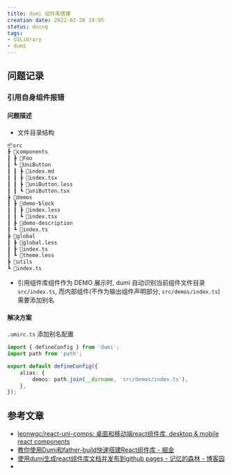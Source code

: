 ```yaml
---
title: dumi 组件库搭建
creation date: 2022-02-28 19:05 
status: doing
tags:
- UILibrary
- dumi
---
```

## 问题记录

###  引用自身组件报错
#### 问题描述
- 文件目录结构
```md
📦src
┣ 📂components
┃ ┣ 📂Foo
┃ ┗ 📂UniButton
┃ ┃ ┣ 📜index.md
┃ ┃ ┣ 📜index.tsx
┃ ┃ ┣ 📜uniButton.less
┃ ┃ ┗ 📜uniButton.tsx
┣ 📂demos
┃ ┣ 📂demo-block
┃ ┃ ┣ 📜index.less
┃ ┃ ┗ 📜index.tsx
┃ ┣ 📂demo-description
┃ ┗ 📜index.ts
┣ 📂global
┃ ┣ 📜global.less
┃ ┣ 📜index.ts
┃ ┗ 📜theme.less
┣ 📂utils
┗ 📜index.ts
```
- 引用组件库组件作为 DEMO 展示时, dumi 自动识别当前组件文件目录 `src/index.ts`, 而内部组件(不作为输出组件声明部分, `src/demos/index.ts`) 需要添加别名

#### 解决方案 
`.umirc.ts` 添加别名配置
```ts
import { defineConfig } from 'dumi';
import path from 'path';

export default defineConfig({
	alias: {
		demos: path.join(__dirname, 'src/demos/index.ts'),
	},
});
```

## 参考文章

* [leonwgc/react-uni-comps: 桌面和移动端react组件库, desktop & mobile react components](https://github.com/leonwgc/react-uni-comps)
* [教你使用Dumi和father-build快速搭建React组件库 - 掘金](https://juejin.cn/post/6904795653243994125)
* [使用dumi生成react组件库文档并发布到github pages - 记忆的森林 - 博客园](https://www.cnblogs.com/leonwang/p/15646295.html)
* 